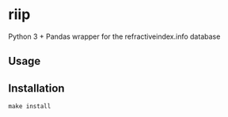 # riip

Python 3 + Pandas wrapper for the refractiveindex.info database

## Usage

## Installation

`make install`
